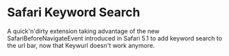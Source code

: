 Safari Keyword Search
=====================

A quick'n'dirty extension taking advantage of the new SafariBeforeNavigateEvent introduced in Safari 5.1 to add keyword search to the url bar, now that Keywurl doesn't work anymore.